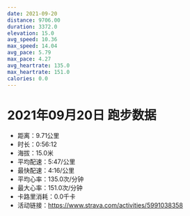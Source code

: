 ```yaml
---
date: 2021-09-20
distance: 9706.00
duration: 3372.0
elevation: 15.0
avg_speed: 10.36
max_speed: 14.04
avg_pace: 5.79
max_pace: 4.27
avg_heartrate: 135.0
max_heartrate: 151.0
calories: 0.0
---
```


# 2021年09月20日 跑步数据

- 距离：9.71公里
- 时长：0:56:12
- 海拔：15.0米
- 平均配速：5:47/公里
- 最快配速：4:16/公里
- 平均心率：135.0次/分钟
- 最大心率：151.0次/分钟
- 卡路里消耗：0.0千卡
- 活动链接：https://www.strava.com/activities/5991038358
